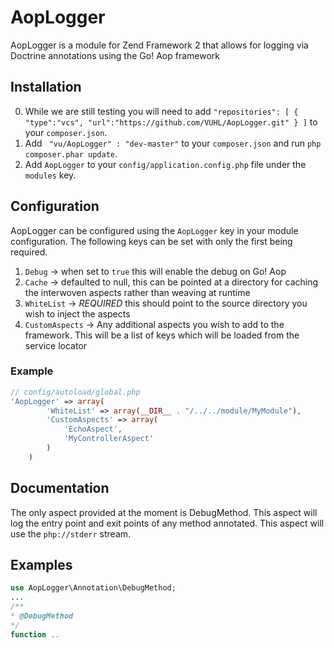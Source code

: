 # AopLogger

AopLogger is a module for Zend Framework 2 that allows for logging via Doctrine annotations using the Go! Aop framework

## Installation

 0. While we are still testing you will need to add `"repositories": [
                                                             {
                                                                 "type":"vcs",
                                                                 "url":"https://github.com/VUHL/AopLogger.git"
                                                             }
                                                         ]` to your `composer.json`.
 1. Add ` "vu/AopLogger" : "dev-master"` to your `composer.json` and run `php composer.phar update`.
 2. Add `AopLogger` to your `config/application.config.php` file under the `modules` key.

## Configuration

AopLogger can be configured using the `AopLogger` key in your module configuration.  The following keys can be set with only the first being required.

 1. `Debug` -> when set to `true` this will enable the debug on Go! Aop
 2. `Cache` -> defaulted to null, this can be pointed at a directory for caching the interwoven aspects rather than weaving at runtime
 3. `WhiteList` -> *REQUIRED* this should point to the source directory you wish to inject the aspects
 4. `CustomAspects` -> Any additional aspects you wish to add to the framework.  This will be a list of keys which will be loaded from the service locator
### Example
```php
// config/autoload/global.php
'AopLogger' => array(
        'WhiteList' => array(__DIR__ . "/../../module/MyModule"),
        'CustomAspects' => array(
            'EchoAspect',
            'MyControllerAspect'
        )
    )
```

## Documentation

The only aspect provided at the moment is DebugMethod.  This aspect will log the entry point and exit points of any method annotated.  This aspect will use the `php://stderr` stream.

## Examples

```php
use AopLogger\Annotation\DebugMethod;
...
/**
* @DebugMethod
*/
function ..
```
